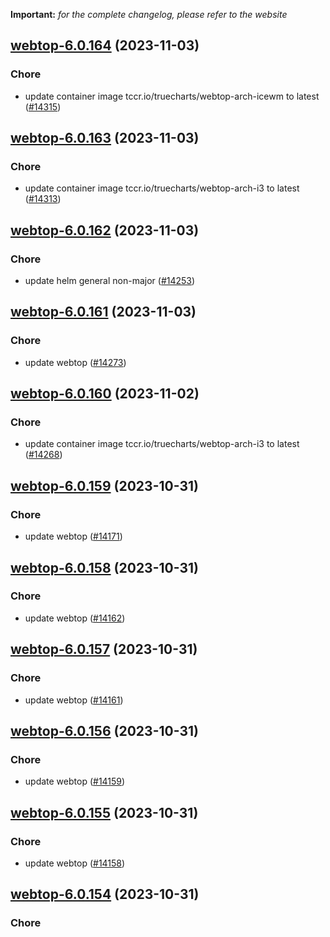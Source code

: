 **Important:**
*for the complete changelog, please refer to the website*




## [webtop-6.0.164](https://github.com/truecharts/charts/compare/webtop-6.0.163...webtop-6.0.164) (2023-11-03)

### Chore

- update container image tccr.io/truecharts/webtop-arch-icewm to latest ([#14315](https://github.com/truecharts/charts/issues/14315))
  
  


## [webtop-6.0.163](https://github.com/truecharts/charts/compare/webtop-6.0.162...webtop-6.0.163) (2023-11-03)

### Chore

- update container image tccr.io/truecharts/webtop-arch-i3 to latest ([#14313](https://github.com/truecharts/charts/issues/14313))
  
  


## [webtop-6.0.162](https://github.com/truecharts/charts/compare/webtop-6.0.161...webtop-6.0.162) (2023-11-03)

### Chore

- update helm general non-major ([#14253](https://github.com/truecharts/charts/issues/14253))
  
  


## [webtop-6.0.161](https://github.com/truecharts/charts/compare/webtop-6.0.160...webtop-6.0.161) (2023-11-03)

### Chore

- update webtop ([#14273](https://github.com/truecharts/charts/issues/14273))
  
  


## [webtop-6.0.160](https://github.com/truecharts/charts/compare/webtop-6.0.159...webtop-6.0.160) (2023-11-02)

### Chore

- update container image tccr.io/truecharts/webtop-arch-i3 to latest ([#14268](https://github.com/truecharts/charts/issues/14268))
  
  


## [webtop-6.0.159](https://github.com/truecharts/charts/compare/webtop-6.0.158...webtop-6.0.159) (2023-10-31)

### Chore

- update webtop ([#14171](https://github.com/truecharts/charts/issues/14171))
  
  


## [webtop-6.0.158](https://github.com/truecharts/charts/compare/webtop-6.0.157...webtop-6.0.158) (2023-10-31)

### Chore

- update webtop ([#14162](https://github.com/truecharts/charts/issues/14162))
  
  


## [webtop-6.0.157](https://github.com/truecharts/charts/compare/webtop-6.0.156...webtop-6.0.157) (2023-10-31)

### Chore

- update webtop ([#14161](https://github.com/truecharts/charts/issues/14161))
  
  


## [webtop-6.0.156](https://github.com/truecharts/charts/compare/webtop-6.0.155...webtop-6.0.156) (2023-10-31)

### Chore

- update webtop ([#14159](https://github.com/truecharts/charts/issues/14159))
  
  


## [webtop-6.0.155](https://github.com/truecharts/charts/compare/webtop-6.0.154...webtop-6.0.155) (2023-10-31)

### Chore

- update webtop ([#14158](https://github.com/truecharts/charts/issues/14158))
  
  


## [webtop-6.0.154](https://github.com/truecharts/charts/compare/webtop-6.0.153...webtop-6.0.154) (2023-10-31)

### Chore
